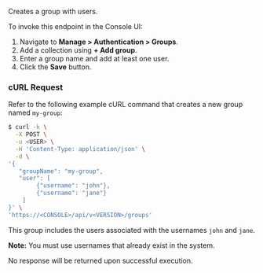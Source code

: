 Creates a group with users.

To invoke this endpoint in the Console UI:

1. Navigate to **Manage > Authentication > Groups**.
2. Add a collection using **+ Add group**.
3. Enter a group name and add at least one user.
3. Click the **Save** button.

### cURL Request

Refer to the following example cURL command that creates a new group named `my-group`:

```bash
$ curl -k \
  -X POST \
  -u <USER> \
  -H 'Content-Type: application/json' \
  -d \
'{
   "groupName": "my-group",
   "user": [
   		{"username": "john"},
   		{"username": "jane"}
   	]
}' \
'https://<CONSOLE>/api/v<VERSION>/groups'
```
This group includes the users associated with the usernames `john` and `jane`.

**Note:** You must use usernames that already exist in the system.

No response will be returned upon successful execution.
